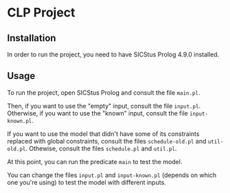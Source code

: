 # CLP Project

## Installation

In order to run the project, you need to have SICStus Prolog 4.9.0 installed.

## Usage

To run the project, open SICStus Prolog and consult the file `main.pl`.

Then, if you want to use the "empty" input, consult the file `input.pl`.
Otherwise, if you want to use the "known" input, consult the file `input-known.pl`.

If you want to use the model that didn't have some of its constraints replaced with global constraints, consult the files `schedule-old.pl` and `util-old.pl`.
Othewise, consult the files `schedule.pl` and `util.pl`.

At this point, you can run the predicate `main` to test the model.

You can change the files `input.pl` and `input-known.pl` (depends on which one you're using) to test the model with different inputs.
